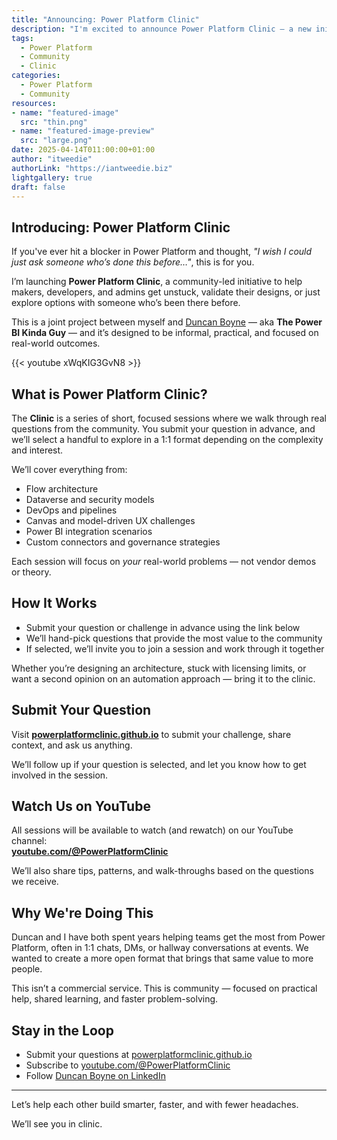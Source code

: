 ```yaml
---
title: "Announcing: Power Platform Clinic"
description: "I'm excited to announce Power Platform Clinic — a new initiative created with Duncan Boyne to support makers, developers, and admins across the Power Platform. Submit your challenge and join us as we explore real-world problems on YouTube."
tags:
  - Power Platform
  - Community
  - Clinic
categories:
  - Power Platform
  - Community
resources:
- name: "featured-image"
  src: "thin.png"
- name: "featured-image-preview"
  src: "large.png"
date: 2025-04-14T011:00:00+01:00
author: "itweedie"
authorLink: "https://iantweedie.biz"
lightgallery: true
draft: false
---
```


## Introducing: Power Platform Clinic

If you've ever hit a blocker in Power Platform and thought, *"I wish I could just ask someone who’s done this before…"*, this is for you.

I’m launching **Power Platform Clinic**, a community-led initiative to help makers, developers, and admins get unstuck, validate their designs, or just explore options with someone who’s been there before.

This is a joint project between myself and [Duncan Boyne](https://www.linkedin.com/in/duncanboyne/) — aka **The Power BI Kinda Guy** — and it’s designed to be informal, practical, and focused on real-world outcomes. 

{{< youtube xWqKIG3GvN8 >}}

## What is Power Platform Clinic?

The **Clinic** is a series of short, focused sessions where we walk through real questions from the community. You submit your question in advance, and we’ll select a handful to explore in a 1:1 format depending on the complexity and interest.

We’ll cover everything from:

- Flow architecture  
- Dataverse and security models  
- DevOps and pipelines  
- Canvas and model-driven UX challenges  
- Power BI integration scenarios  
- Custom connectors and governance strategies  

Each session will focus on *your* real-world problems — not vendor demos or theory.

## How It Works

- Submit your question or challenge in advance using the link below  
- We’ll hand-pick questions that provide the most value to the community  
- If selected, we’ll invite you to join a session and work through it together  

Whether you’re designing an architecture, stuck with licensing limits, or want a second opinion on an automation approach — bring it to the clinic.

## Submit Your Question

Visit **[powerplatformclinic.github.io](https://powerplatformclinic.github.io)** to submit your challenge, share context, and ask us anything.

We’ll follow up if your question is selected, and let you know how to get involved in the session.

## Watch Us on YouTube

All sessions will be available to watch (and rewatch) on our YouTube channel:  
**[youtube.com/@PowerPlatformClinic](https://youtube.com/@PowerPlatformClinic)**

We’ll also share tips, patterns, and walk-throughs based on the questions we receive.

## Why We're Doing This

Duncan and I have both spent years helping teams get the most from Power Platform, often in 1:1 chats, DMs, or hallway conversations at events. We wanted to create a more open format that brings that same value to more people.

This isn’t a commercial service. This is community — focused on practical help, shared learning, and faster problem-solving.

## Stay in the Loop

- Submit your questions at [powerplatformclinic.github.io](https://powerplatformclinic.github.io)  
- Subscribe to [youtube.com/@PowerPlatformClinic](https://youtube.com/@PowerPlatformClinic)  
- Follow [Duncan Boyne on LinkedIn](https://www.linkedin.com/in/duncanboyne/)  

---

Let’s help each other build smarter, faster, and with fewer headaches.

We’ll see you in clinic.
